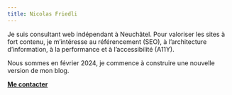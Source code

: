 ```yaml
---
title: Nicolas Friedli
---
```


Je suis consultant web indépendant à Neuchâtel. Pour valoriser les sites à fort contenu, je m’intéresse au référencement (SEO), à l’architecture d’information, à la performance et à l’accessibilité (A11Y).

Nous sommes en février 2024, je commence à construire une nouvelle version de mon blog.

**[Me contacter](/contact/)**
